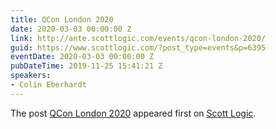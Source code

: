```yaml
---
title: QCon London 2020
date: 2020-03-03 00:00:00 Z
link: http://ante.scottlogic.com/events/qcon-london-2020/
guid: https://www.scottlogic.com/?post_type=events&p=6395
eventDate: 2020-03-03 00:00:00 Z
pubDateTime: 2019-11-25 15:41:21 Z
speakers:
- Colin Eberhardt
---
```


<p>The post <a rel="nofollow" href="http://ante.scottlogic.com/events/qcon-london-2020/">QCon London 2020</a> appeared first on <a rel="nofollow" href="http://ante.scottlogic.com">Scott Logic</a>.</p>